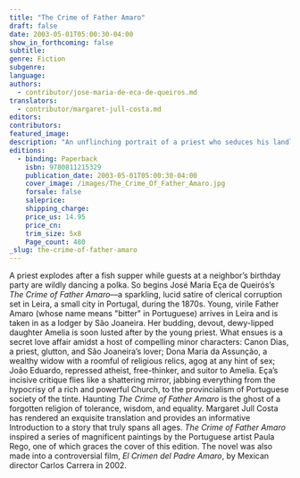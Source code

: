 ```yaml
---
title: "The Crime of Father Amaro"
draft: false
date: 2003-05-01T05:00:30-04:00
show_in_forthcoming: false
subtitle:
genre: Fiction
subgenre:
language:
authors:
  - contributor/jose-maria-de-eca-de-queiros.md
translators:
  - contributor/margaret-jull-costa.md
editors:
contributors:
featured_image:
description: "An unflinching portrait of a priest who seduces his landlady's daughter. "
editions:
  - binding: Paperback
    isbn: 9780811215329
    publication_date: 2003-05-01T05:00:30-04:00
    cover_image: /images/The_Crime_Of_Father_Amaro.jpg
    forsale: false
    saleprice:
    shipping_charge:
    price_us: 14.95
    price_cn:
    trim_size: 5x8
    Page_count: 480
_slug: the-crime-of-father-amaro
---
```


A priest explodes after a fish supper while guests at a neighbor’s birthday party are wildly dancing a polka. So begins José Maria Eça de Queirós’s _The Crime of Father Amaro_––a sparkling, lucid satire of clerical corruption set in Leira, a small city in Portugal, during the 1870s. Young, virile Father Amaro (whose name means "bitter" in Portuguese) arrives in Leira and is taken in as a lodger by São Joaneira. Her budding, devout, dewy-lipped daughter Amelia is soon lusted after by the young priest. What ensues is a secret love affair amidst a host of compelling minor characters: Canon Dias, a priest, glutton, and São Joaneira’s lover; Dona Maria da Assunção, a wealthy widow with a roomful of religious relics, agog at any hint of sex; João Eduardo, repressed atheist, free-thinker, and suitor to Amelia. Eça’s incisive critique flies like a shattering mirror, jabbing everything from the hypocrisy of a rich and powerful Church, to the provincialism of Portuguese society of the tinte. Haunting _The Crime of Father Amaro_ is the ghost of a forgotten religion of tolerance, wisdom, and equality. Margaret Jull Costa has rendered an exquisite translation and provides an informative Introduction to a story that truly spans all ages. _The Crime of Father Amaro_ inspired a series of magnificent paintings by the Portuguese artist Paula Rego, one of which graces the cover of this edition. The novel was also made into a controversial film, _El Crimen del Padre Amaro_, by Mexican director Carlos Carrera in 2002.

